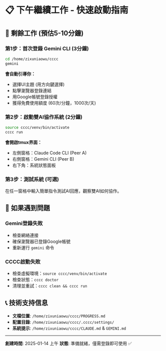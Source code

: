 # 📋 下午繼續工作 - 快速啟動指南

## 🎯 剩餘工作 (預估5-10分鐘)

### 第1步：首次登錄 Gemini CLI (3分鐘)
```bash
cd /home/zixuniaowu/cccc
gemini
```
**會自動引導你：**
- 選擇UI主題 (用方向鍵選擇)
- 點擊瀏覽器登錄連結 
- 用Google帳號登錄授權
- 獲得免費使用額度 (60次/分鐘，1000次/天)

### 第2步：啟動雙AI協作系統 (2分鐘)
```bash
source cccc/venv/bin/activate
cccc run
```
**會開啟tmux界面：**
- 左側窗格：Claude Code CLI (Peer A)
- 右側窗格：Gemini CLI (Peer B)  
- 右下角：系統狀態面板

### 第3步：測試系統 (可選)
在任一窗格中輸入簡單指令測試AI回應，觀察雙AI如何協作。

## 🚨 如果遇到問題

### Gemini登錄失敗
- 檢查網絡連接
- 確保瀏覽器已登錄Google帳號
- 重新運行 `gemini` 命令

### CCCC啟動失敗  
- 檢查虛擬環境：`source cccc/venv/bin/activate`
- 檢查狀態：`cccc doctor`
- 清理並重試：`cccc clean && cccc run`

## 📞 技術支持信息
- **文檔位置**: `/home/zixuniaowu/cccc/PROGRESS.md`
- **配置目錄**: `/home/zixuniaowu/cccc/.cccc/settings/`
- **系統提示**: `/home/zixuniaowu/cccc/CLAUDE.md` & `GEMINI.md`

---
**創建時間**: 2025-01-14 上午
**狀態**: 準備就緒，僅需登錄即可使用 ✅